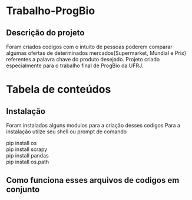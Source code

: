 # Trabalho-ProgBio

## Descrição do projeto 
Foram criados codigos com o intuito de pessoas poderem  comparar algumas ofertas de determinados
mercados(Supermarket, Mundial e Prix) referentes a palavra chave  do produto desejado. Projeto criado especialmente para o trabalho final de ProgBio da UFRJ.

Tabela de conteúdos
=================

## Instalação
Foram instalados alguns modulos para a criação desses codigos
Para a instalação utilze seu shell ou prompt de comando

pip install os\
pip install scrapy\
pip install pandas\
pip install os.path

## Como funciona esses arquivos de codigos em conjunto

